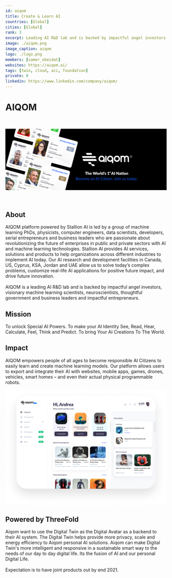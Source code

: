```yaml
---
id: aiqom
title: Create & Learn AI
countries: [Global]
cities: [Global]
rank: 3
excerpt: Leading AI R&D lab and is backed by impactful angel investors, visionary machine learning scientists.
image: ./aiqom.png
image_caption: aiqom
logo: ./logo.png
members: [samer_obeidat]
websites: https://aiqom.ai/
tags: [twin, cloud, aci, foundation]
private: 0
linkedin: https://www.linkedin.com/company/aiqom/
---
```


# AIQOM

<br/>

![aiqom](./aiqom2.png)

<br/>

## About

AIQOM platform powered by Stallion AI is led by a group of machine learning PhDs, physicists, computer engineers, data scientists, developers, serial entrepreneurs and business leaders who are passionate about revolutionizing the future of enterprises in public and private sectors with AI and machine learning technologies. Stallion AI provides AI services, solutions and products to help organizations across different industries to implement AI today. Our AI research and development facilities in Canada, US, Cyprus, KSA, Jordan and UAE allow us to solve today’s complex problems, customize real-life AI applications for positive future impact, and drive future innovation.
<br/>
<br/>
AIQOM is a leading AI R&D lab and is backed by impactful angel investors, visionary machine learning scientists, neuroscientists, thoughtful government and business leaders and impactful entrepreneurs.

## Mission

To unlock Special AI Powers. To make your AI Identity See, Read, Hear, Calculate, Feel, Think and Predict. To bring Your AI Creations To The World.

## Impact

AIQOM empowers people of all ages to become responsible AI Citizens to easily learn and create machine learning models. Our platform allows users to export and integrate their AI with websites, mobile apps, games, drones, vehicles, smart homes – and even their actual physical programmable robots.
<br/>

![beta](./aiqom_beta.png)
<br/>

## Powered by ThreeFold

Aiqom want to use the Digital Twin as the Digital Avatar as a backend to their AI system. The Digital Twin helps provide more privacy, scale and energy efficiency to Aiqom personal AI solutions. Aiqom can make Digital Twin's more intelligent and responsive in a sustainable smart way to the needs of our day to day digital life. Its the fusion of AI and our personal Digital Life.
<br/>
<br/>
Expectation is to have joint products out by end 2021.
